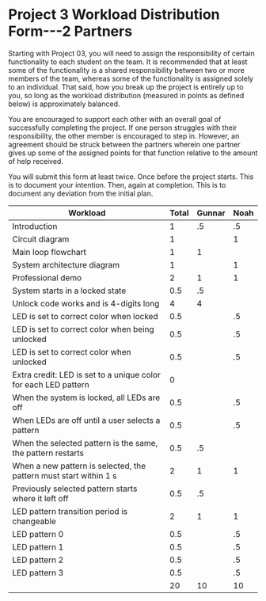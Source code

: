 # Project 3 Workload Distribution Form---2 Partners

Starting with Project 03, you will need to assign the responsibility of certain functionality to each student on the team.  It is recommended that at least some of the functionality is a shared responsibility between two or more members of the team, whereas some of the functionality is assigned solely to an individual.  That said, how you break up the project is entirely up to you, so long as the workload distribution (measured in points as defined below) is approximately balanced.

You are encouraged to support each other with an overall goal of successfully completing the project.  If one person struggles with their responsibility, the other member is encouraged to step in.  However, an agreement should be struck between the partners wherein one partner gives up some of the assigned points for that function relative to the amount of help received.  

You will submit this form at least twice.  Once before the project starts.  This is to document your intention.  Then, again at completion.  This is to document any deviation from the initial plan.  

| Workload                                                          | Total | Gunnar    | Noah      |
|-------------------------------------------------------------------|-------|-----------|-----------|
|Introduction                                                       | 1     | .5        | .5        |
|Circuit diagram                                                    | 1     |           | 1         |
|Main loop flowchart                                                | 1     | 1         |           |
|System architecture diagram                                        | 1     |           | 1         |
|Professional demo                                                  | 2     | 1         | 1         |
|System starts in a locked state                                    | 0.5   | .5        |           |
|Unlock code works and is 4-digits long                             | 4     | 4         |           |
|LED is set to correct color when locked                            | 0.5   |           | .5        |
|LED is set to correct color when being unlocked                    | 0.5   |           | .5        |
|LED is set to correct color when unlocked                          | 0.5   |           | .5        |
|Extra credit: LED is set to a unique color for each LED pattern    | 0     |           |           |
|When the system is locked, all LEDs are off                        | 0.5   |           | .5        |
|When LEDs are off until a user selects a pattern                   | 0.5   |           | .5        |
|When the selected pattern is the same, the pattern restarts        | 0.5   | .5        |           |
|When a new pattern is selected, the pattern must start within 1 s  | 2     | 1         | 1         |
|Previously selected pattern starts where it left off               | 0.5   | .5        |           |
|LED pattern transition period is changeable                        | 2     | 1         | 1         |
|LED pattern 0                                                      | 0.5   |           | .5        |
|LED pattern 1                                                      | 0.5   |           | .5        |
|LED pattern 2                                                      | 0.5   |           | .5        |
|LED pattern 3                                                      | 0.5   |           | .5        |
|                                                                   | 20    | 10        | 10        |
